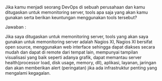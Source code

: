 Jika kamu menjadi seorang DevOps di sebuah perusahaan dan kamu ditugaskan untuk memonitoring server, tools apa saja yang akan kamu gunakan serta berikan 
keuntungan menggunakan tools tersebut?

Jawaban :

Jika saya ditugaskan untuk memonitoring server, tools yang akan saya gunakan untuk memonitoring server adalah Nagios XI, 
Nagios XI bersifat open source, menggunakan web interface sehingga dapat diakses secara mudah dan dapat di remote dari tempat lain, 
mempunyai tampilan visualisasi yang baik seperti adanya grafik, dapat memantau server health(processor load, disk usage, memory, dll), aplikasi, layanan, jaringan 
dan akan memberikan alert (peringatan) jika ada infrastruktur penting yang mengalami kegagalan.
